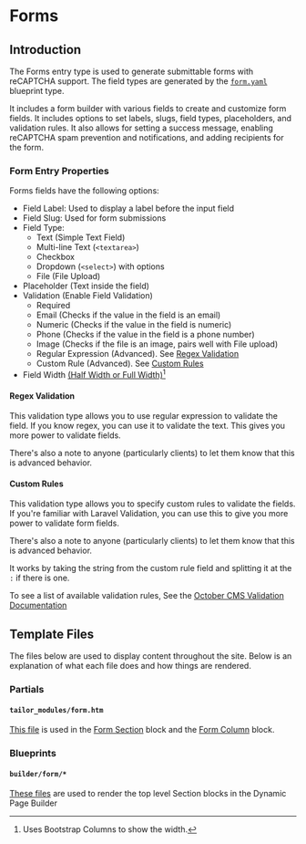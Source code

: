 # Forms

## Introduction

The Forms entry type is used to generate submittable forms with reCAPTCHA support. The field types are generated by the [`form.yaml`](https://github.com/artistro08/tailor-starter/blob/main/seeds/blueprints/forms/forms.yaml) blueprint type.

It includes a form builder with various fields to create and customize form fields. It includes options to set labels, slugs, field types, placeholders, and validation rules. It also allows for setting a success message, enabling reCAPTCHA spam prevention and notifications, and adding recipients for the form.&#x20;

### Form Entry Properties

Forms fields have the following options:

* Field Label: Used to display a label before the input field
* Field Slug: Used for form submissions
* Field Type:
  * Text (Simple Text Field)
  * Multi-line Text (`<textarea>`)
  * Checkbox
  * Dropdown (`<select>`) with options
  * File (File Upload)
* Placeholder (Text inside the field)
* Validation (Enable Field Validation)
  * Required&#x20;
  * Email (Checks if the value in the field is an email)
  * Numeric (Checks if the value in the field is numeric)
  * Phone (Checks if the value in the field is a phone number)
  * Image (Checks if the file is an image, pairs well with File upload)
  * Regular Expression (Advanced). See [Regex Validation](./#regex-validation)
  * Custom Rule (Advanced). See [Custom Rules](./#custom-rules)
* Field Width [(Half Width or Full Width)](#user-content-fn-1)[^1]

#### Regex Validation

This validation type allows you to use regular expression to validate the field. If you know regex, you can use it to validate the text. This gives you more power to validate fields.&#x20;

There's also a note to anyone (particularly clients) to let them know that this is advanced behavior.

#### Custom Rules

This validation type allows you to specify custom rules to validate the fields. If you're familiar with Laravel Validation, you can use this to give you more power to validate form fields.

There's also a note to anyone (particularly clients) to let them know that this is advanced behavior.

It works by taking the string from the custom rule field and splitting it at the `:` if there is one.&#x20;

To see a list of available validation rules, See the [October CMS Validation Documentation](https://docs.octobercms.com/3.x/extend/services/validation.html)



## Template Files

The files below are used to display content throughout the site. Below is an explanation of what each file does and how things are rendered.&#x20;

### Partials

#### `tailor_modules/form.htm`

[This file](https://github.com/artistro08/tailor-starter/blob/main/partials/tailor\_modules/form.htm) is used in the [Form Section](../pages/blocks/form-section.md) block and the [Form Column](../pages/blocks/section/form-column-1.md) block.

### Blueprints

#### `builder/form/*`

[These files](https://github.com/artistro08/tailor-starter/tree/main/seeds/blueprints/content/mixins/builder/form) are used to render the top level Section blocks in the Dynamic Page Builder



[^1]: Uses Bootstrap Columns to show the width.
